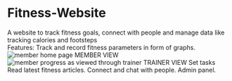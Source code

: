 # Fitness-Website
A website to track fitness goals, connect with people and manage data like tracking calories and footsteps\
Features: 
Track and record fitness parameters in form of graphs.
![member home page](https://user-images.githubusercontent.com/93126982/205687071-0db39a5d-1699-430b-9938-a4cc1ba03a54.png)
MEMBER VIEW
![member progress as viewed through trainer](https://user-images.githubusercontent.com/93126982/205687097-88c67cfe-6e50-499b-be9a-04b0aa1b751a.png)
TRAINER VIEW
Set tasks 
Read latest fitness articles. 
Connect and chat with people. 
Admin panel.
